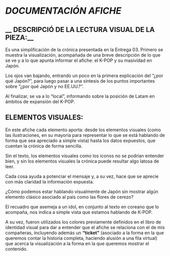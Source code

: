 # *__DOCUMENTACIÓN AFICHE__* 

## __ DESCRIPCIÓ DE LA LECTURA VISUAL DE LA PIEZA:__ 

Es una simplificación de la crónica presentada en la Entrega 03. Primero se muestra la visualización, acompañada de una breve descripción de lo que se ve y a lo que apunta informar el afiche: el K-POP y su masividad en Japón. 

Los ojos van bajando, entrando un poco en la primera explicación del “¿por qué Japón?”, para luego pasar a una síntesis de los puntos importantes sobre “¿por qué Japón y no EE.UU.?”.  

Al finalizar, se va a lo “local”, informando sobre la posición de Latam en ámbitos de expansión del K-POP. 

 

## __ELEMENTOS VISUALES:__ 

En este afiche cada elemento aporta: desde los elementos visuales (como las ilustraciones, en su mayoría para representar lo que se está hablando de forma que sea apreciado a simple vista) hasta los datos expuestos, que cuentan la crónica de forma sencilla.  

Sin el texto, los elementos visuales como los iconos no se podrían entender bien, y sin los elementos visuales la crónica puede resultar algo latosa de leer. 

Cada cosa ayuda a potenciar el mensaje y, a su vez, hace que se aprecie con más claridad la información expuesta. 

¿Cómo podemos estar hablando visualmente de Japón sin mostrar algún elemento clásico asociado al país como las flores de cerezo?  

El recuadro que asemeja a un idol, en conjunto al texto en coreano que lo acompaña, nos indica a simple vista que estamos hablando de K-POP. 

A su vez, fueron utilizados los colores previamente definidos en el libro de identidad visual para dar a entender que el afiche se relaciona con el de mis compañeras, incluyendo además un **“ticket”** (asociado a la forma en la que queremos contar la historia completa, haciendo alusión a una fila virtual) que acerca la visualización a la forma en la que queremos mostrar el contenido. 